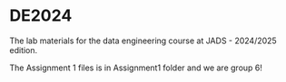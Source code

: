 # DE2024

The lab materials for the data engineering course at JADS - 2024/2025 edition. 

The Assignment 1 files is in Assignment1 folder and we are group 6!
